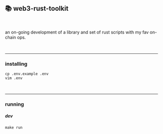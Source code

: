 ## 📚 web3-rust-toolkit

<br>

an on-going development of a library and set of rust scripts with my fav on-chain ops.

<br>

---

### installing

```
cp .env.example .env
vim .env
```

<br>

----

### running

##### dev

```
make run
```

